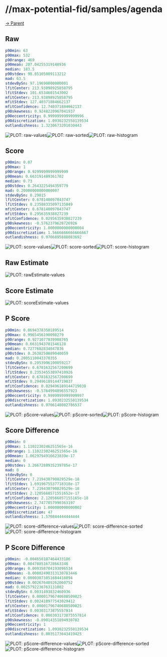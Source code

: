 
# //max-potential-fid/samples/agenda

[→ Parent](../..)


## Raw


```yaml
p90min: 63
p90max: 532
p90range: 469
p90mean: 207.04255319148936
median: 183.5
p90stdev: 98.85105009113212
mad: 63.5
stdevBySn: 97.19690000000001
lfitCenter: 213.93898925858795
lfitStdev: 101.6534601543002
mfitCenter: 213.93898925858795
mfitStdev: 127.40371884662137
mfitConfidence: 12.740371884662137
p90skewness: 0.9248220967041937
p90eccentricity: 0.9999999999999996
p90discretization: 1.0930232558139534
outlandishness: 1.3230673201030443

```

![PLOT: raw-values](./raw/values.svg)![PLOT: raw-sorted](./raw/sorted.svg)![PLOT: raw-histogram](./raw/histogram.svg)
## Score


```yaml
p90min: 0.07
p90max: 1
p90range: 0.9299999999999999
p90mean: 0.663191489361702
median: 0.73
p90stdev: 0.2643225494359779
mad: 0.20000000000000007
stdevBySn: 0.29815
lfitCenter: 0.678140097843747
lfitStdev: 0.23588335097135849
mfitCenter: 0.678140097843747
mfitStdev: 0.295635938827239
mfitConfidence: 0.0295635938827239
p90skewness: -0.5762379628726926
p90eccentricity: 1.0000000000000004
p90discretization: 1.5666666666666667
outlandishness: 0.9706895888083692

```

![PLOT: score-values](./score/values.svg)![PLOT: score-sorted](./score/sorted.svg)![PLOT: score-histogram](./score/histogram.svg)
## Raw Estimate

![PLOT: rawEstimate-values](./rawEstimate/values.svg)
## Score Estimate

![PLOT: scoreEstimate-values](./scoreEstimate/values.svg)
## P Score


```yaml
p90min: 0.0694378350189514
p90max: 0.9965456190098279
p90range: 0.9271077839908765
p90mean: 0.6631943781546128
median: 0.7277602834047836
p90stdev: 0.2638250089040059
mad: 0.2005110043370355
stdevBySn: 0.2953996100059217
lfitCenter: 0.6781632567200699
lfitStdev: 0.23534553897410926
mfitCenter: 0.6781632567200699
mfitStdev: 0.29496189144719037
mfitConfidence: 0.029496189144719038
p90skewness: -0.5764994896557923
p90eccentricity: 0.9999999999999997
p90discretization: 1.0930232558139534
outlandishness: 0.9706148082786537

```

![PLOT: pScore-values](./pScore/values.svg)![PLOT: pScore-sorted](./pScore/sorted.svg)![PLOT: pScore-histogram](./pScore/histogram.svg)
## Score Difference


```yaml
p90min: 0
p90max: 1.1102230246251565e-16
p90range: 1.1102230246251565e-16
p90mean: 1.0629794916623839e-17
median: 0
p90stdev: 3.2667288935239785e-17
mad: 0
stdevBySn: 0
lfitCenter: 7.219430790829529e-18
lfitStdev: 1.6919675537718318e-17
mfitCenter: 7.219430790829529e-18
mfitStdev: 2.1205668571551652e-17
mfitConfidence: 2.120566857155165e-18
p90skewness: 2.7477857990363197
p90eccentricity: 1.000000000000002
p90discretization: 47
outlandishness: 1.570844444444444

```

![PLOT: score-difference-values](./score-difference/values.svg)![PLOT: score-difference-sorted](./score-difference/sorted.svg)![PLOT: score-difference-histogram](./score-difference/histogram.svg)
## P Score Difference


```yaml
p90min: -0.004650187464433186
p90max: 0.004708516728663348
p90range: 0.009358704193096534
p90mean: -0.00002490313130783446
median: 0.00003073851684418094
p90stdev: 0.002676409262060752
mad: 0.0025792236763131082
stdevBySn: 0.0031493832460936
lfitCenter: 0.00001796740680509825
lfitStdev: 0.002418977543029412
mfitCenter: 0.00001796740680509825
mfitStdev: 0.00303173875557814
mfitConfidence: 0.000303173875557814
p90skewness: -0.09014351894930782
p90eccentricity: 1
p90discretization: 1.0930232558139534
outlandishness: 0.8035173643419425

```

![PLOT: pScore-difference-values](./pScore-difference/values.svg)![PLOT: pScore-difference-sorted](./pScore-difference/sorted.svg)![PLOT: pScore-difference-histogram](./pScore-difference/histogram.svg)